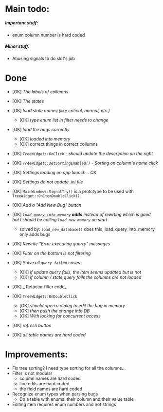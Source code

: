 Main todo:
==========

##### Important stuff:

* enum column number is hard coded

##### Minor stuff:

* Abusing signals to do slot's job


Done
====

* [OK] _The labels of collumns_
* [OK] _The states_


* [OK] _load state names (like critical, normal, etc.)_
    * [OK] _type enum list in filter needs to change_
* [OK] _load the bugs correctly_
    * [OK] _loaded into memory_
    * [OK] correct things in correct collumns
* [OK] _```TreeWidget::OnClick``` - should update the description on the right_
* [OK] _```TreeWidget::setSortingEnabled()```  -  Sorting on column's name click_
* [OK] _Settings loading on app launch .. OK_
* [OK] _Settings do not update .ini file_
* [OK] ```MainWindow::SignalTry()``` is a prototype to be used with ```TreeWidget::OnItemDoubleClick()```
* [OK] _Add a "Add New Bug" button_
* [OK] _```load_query_into_memory``` **adds** instead of rewrting which is good but I should be calling ```load_new_memory``` on start_
    * solved by: ```load_new_database()``` does this, load_query_into_memory only adds bugs
* [OK] _Rewrite "Error executing querry" messages_
* [OK] _Filter on the bottom is not filtering_
* [OK] _Solve all ```query failed``` cases_
    * [OK] _if update query fails, the item seems updated but is not_
    * [OK] _if column / state query fails the columns are not loaded_
* [OK] _ Refactor filter code_
* [OK] ```TreeWidget::OnDoubleClick```
    * [OK] _should open a dialog to edit the bug in memory_
    * [OK] _then push the change into DB_
    * [OK] _With locking for concurrent access_
* [OK] _refresh button_
* [OK] _all table names are hard coded_

Improvements:
========
* Fix tree sorting? I need type sorting for all the columns...
* Filter is not modular
    * column names are hard coded
    * line edits are hard coded
    * the field names are hard coded
* Recognize enum types when parsing bugs
    * Do a table with enums: their column and their value table
* Editing item requires enum numbers and not strings
